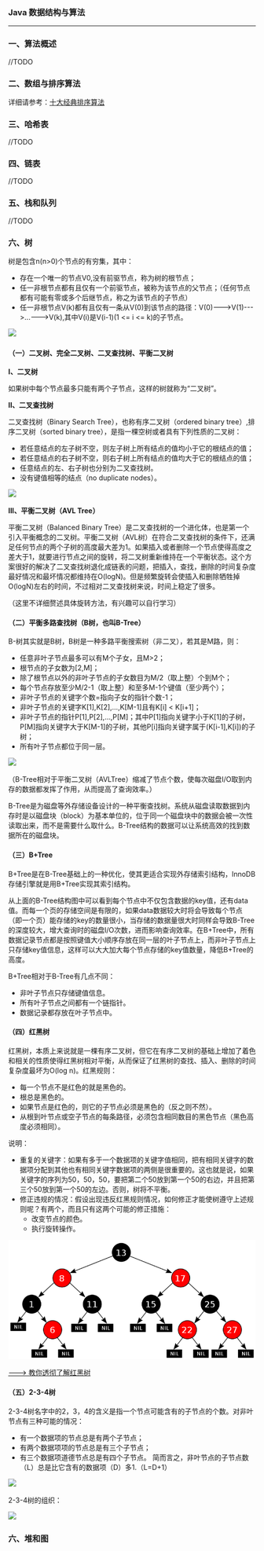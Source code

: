 ### Java 数据结构与算法 ###
***

### 一、算法概述 ###

//TODO


### 二、数组与排序算法 ###

详细请参考：[十大经典排序算法](https://www.cnblogs.com/onepixel/articles/7674659.html)


### 三、哈希表 ###

//TODO

### 四、链表 ###

//TODO

### 五、栈和队列 ###

//TODO

### 六、树 ###

树是包含n(n>0)个节点的有穷集，其中：

- 存在一个唯一的节点V0,没有前驱节点，称为树的根节点；
- 任一非根节点都有且仅有一个前驱节点，被称为该节点的父节点；（任何节点都有可能有零或多个后继节点，称之为该节点的子节点）
- 任一非根节点V(k)都有且仅有一条从V(0)到该节点的路径：V(0)--->V(1)--->...--->V(k),其中V(i)是V(i-1)(1 <= i <= k)的子节点。


![](https://i.imgur.com/rSMUEP8.png)


#### （一）二叉树、完全二叉树、二叉查找树、平衡二叉树 ####

**I、二叉树**

如果树中每个节点最多只能有两个子节点，这样的树就称为“二叉树”。

**II、二叉查找树**

二叉查找树（Binary Search Tree），也称有序二叉树（ordered binary tree）,排序二叉树（sorted binary tree），是指一棵空树或者具有下列性质的二叉树：


- 若任意结点的左子树不空，则左子树上所有结点的值均小于它的根结点的值；
- 若任意结点的右子树不空，则右子树上所有结点的值均大于它的根结点的值；
- 任意结点的左、右子树也分别为二叉查找树。
- 没有键值相等的结点（no duplicate nodes）。

![](https://i.imgur.com/7zmHjgT.png)

**III、平衡二叉树（AVL Tree）**

平衡二叉树（Balanced Binary Tree）是二叉查找树的一个进化体，也是第一个引入平衡概念的二叉树。平衡二叉树（AVL树）在符合二叉查找树的条件下，还满足任何节点的两个子树的高度最大差为1。如果插入或者删除一个节点使得高度之差大于1，就要进行节点之间的旋转，将二叉树重新维持在一个平衡状态。这个方案很好的解决了二叉查找树退化成链表的问题，把插入，查找，删除的时间复杂度最好情况和最坏情况都维持在O(logN)。但是频繁旋转会使插入和删除牺牲掉O(logN)左右的时间，不过相对二叉查找树来说，时间上稳定了很多。

（这里不详细赘述具体旋转方法，有兴趣可以自行学习）

#### （二）平衡多路查找树（B树，也叫B-Tree） ####

B-树其实就是B树，B树是一种多路平衡搜索树（非二叉），若其是M路，则：


- 任意非叶子节点最多可以有M个子女，且M>2；
- 根节点的子女数为[2,M]；
- 除了根节点以外的非叶子节点的子女数目为M/2（取上整）个到M个；
- 每个节点存放至少M/2-1（取上整）和至多M-1个键值（至少两个）；
- 非叶子节点的关键字个数=指向子女的指针个数-1；
- 非叶子节点的关键字K[1],K[2],…,K[M-1]且有K[i] < K[i+1]；
- 非叶子节点的指针P[1],P[2],…,P[M]；其中P[1]指向关键字小于K[1]的子树，P[M]指向关键字大于K[M-1]的子树，其他P[i]指向关键字属于(K[i-1],K[i])的子树；
- 所有叶子节点都位于同一层。

![](https://i.imgur.com/tgYGgBK.png)

（B-Tree相对于平衡二叉树（AVLTree）缩减了节点个数，使每次磁盘I/O取到内存的数据都发挥了作用，从而提高了查询效率。）

B-Tree是为磁盘等外存储设备设计的一种平衡查找树。系统从磁盘读取数据到内存时是以磁盘块（block）为基本单位的，位于同一个磁盘块中的数据会被一次性读取出来，而不是需要什么取什么。B-Tree结构的数据可以让系统高效的找到数据所在的磁盘块。


#### （三）B+Tree ####

B+Tree是在B-Tree基础上的一种优化，使其更适合实现外存储索引结构，InnoDB存储引擎就是用B+Tree实现其索引结构。

从上面的B-Tree结构图中可以看到每个节点中不仅包含数据的key值，还有data值。而每一个页的存储空间是有限的，如果data数据较大时将会导致每个节点（即一个页）能存储的key的数量很小，当存储的数据量很大时同样会导致B-Tree的深度较大，增大查询时的磁盘I/O次数，进而影响查询效率。在B+Tree中，所有数据记录节点都是按照键值大小顺序存放在同一层的叶子节点上，而非叶子节点上只存储key值信息，这样可以大大加大每个节点存储的key值数量，降低B+Tree的高度。

B+Tree相对于B-Tree有几点不同：

- 非叶子节点只存储键值信息。
- 所有叶子节点之间都有一个链指针。
- 数据记录都存放在叶子节点中。


#### （四）红黑树 ####

红黑树，本质上来说就是一棵有序二叉树，但它在有序二叉树的基础上增加了着色和相关的性质使得红黑树相对平衡，从而保证了红黑树的查找、插入、删除的时间复杂度最坏为O(log n)。红黑规则：


- 每一个节点不是红色的就是黑色的。
- 根总是黑色的。
- 如果节点是红色的，则它的子节点必须是黑色的（反之则不然）。
- 从根到叶节点或空子节点的每条路径，必须包含相同数目的黑色节点（黑色高度必须相同）。

说明：	


- 重复的关键字：如果有多于一个数据项的关键字值相同，把有相同关键字的数据项分配到其他也有相同关键字数据项的两侧是很重要的。这也就是说，如果关键字的序列为50，50，50，要把第二个50放到第一个50的右边，并且把第三个50放到第一个50的左边。否则，树将不平衡。
- 修正违规的情况：假设出现违反红黑规则情况，如何修正才能使树遵守上述规则呢？有两个，而且只有这两个可能的修正措施：
	- 改变节点的颜色。
	- 执行旋转操作。



![](https://github.com/julycoding/The-Art-Of-Programming-By-July/raw/master/ebook/images/rbtree/1.png)

[---> 教你透彻了解红黑树](https://github.com/julycoding/The-Art-Of-Programming-By-July/blob/master/ebook/zh/03.01.md)

#### （五）2-3-4树 ####
2-3-4树名字中的2，3，4的含义是指一个节点可能含有的子节点的个数。对非叶节点有三种可能的情况：
- 有一个数据项的节点总是有两个子节点；
- 有两个数据项项的节点总是有三个子节点；
- 有三个数据项道德节点总是有四个子节点。
简而言之，非叶节点的子节点数（L）总是比它含有的数据项（D）多1.（L=D+1）

![](https://i.imgur.com/89mhoCu.png)

2-3-4树的组织：

![](https://i.imgur.com/PHTBSSm.png)



### 六、堆和图 ###